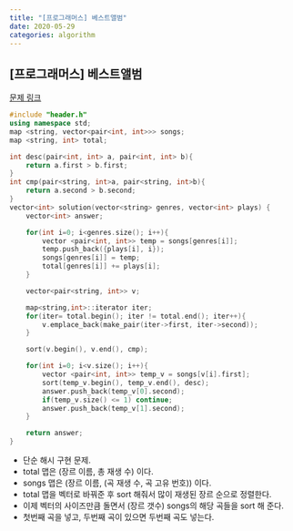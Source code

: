 ```yaml
---
title: "[프로그래머스] 베스트앨범"
date: 2020-05-29
categories: algorithm
---
```


## [프로그래머스] 베스트앨범
[문제 링크](https://programmers.co.kr/learn/courses/30/lessons/42579)


```c++
#include "header.h"
using namespace std;
map <string, vector<pair<int, int>>> songs;
map <string, int> total;

int desc(pair<int, int> a, pair<int, int> b){
    return a.first > b.first;
}
int cmp(pair<string, int>a, pair<string, int>b){
    return a.second > b.second;
}
vector<int> solution(vector<string> genres, vector<int> plays) {
    vector<int> answer;

    for(int i=0; i<genres.size(); i++){
        vector <pair<int, int>> temp = songs[genres[i]];
        temp.push_back({plays[i], i});
        songs[genres[i]] = temp;
        total[genres[i]] += plays[i];
    }

    vector<pair<string, int>> v;

    map<string,int>::iterator iter;
    for(iter= total.begin(); iter != total.end(); iter++){
        v.emplace_back(make_pair(iter->first, iter->second));
    }

    sort(v.begin(), v.end(), cmp);

    for(int i=0; i<v.size(); i++){
        vector <pair<int, int>> temp_v = songs[v[i].first];
        sort(temp_v.begin(), temp_v.end(), desc);
        answer.push_back(temp_v[0].second);
        if(temp_v.size() <= 1) continue;
        answer.push_back(temp_v[1].second);
    }

    return answer;
}

```

- 단순 해시 구현 문제.
- total 맵은 (장르 이름, 총 재생 수) 이다.
- songs 맵은 (장르 이름, (곡 재생 수, 곡 고유 번호)) 이다.
- total 맵을 벡터로 바꿔준 후 sort 해줘서 많이 재생된 장르 순으로 정렬한다.
- 이제 벡터의 사이즈만큼 돌면서 (장르 갯수) songs의 해당 곡들을 sort 해 준다.
- 첫번째 곡을 넣고, 두번째 곡이 있으면 두번째 곡도 넣는다.